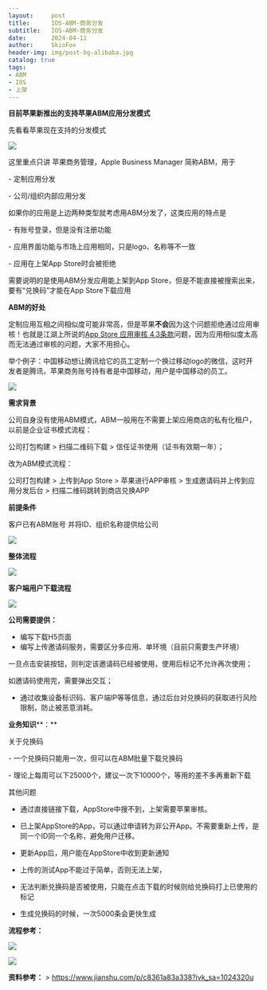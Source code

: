 ```yaml
---
layout:     post
title:      IOS-ABM-商务分发
subtitle:   IOS-ABM-商务分发
date:       2024-04-11
author:     SkioFox
header-img: img/post-bg-alibaba.jpg
catalog: true
tags:
- ABM
- IOS
- 上架
---
```


**目前苹果新推出的支持苹果ABM应用分发模式**

先看看苹果现在支持的分发模式

![](/img/2024-04-11/1.png)

这里重点只讲 苹果商务管理，Apple Business Manager 简称ABM，用于

\- 定制应用分发

\- 公司/组织内部应用分发

如果你的应用是上边两种类型就考虑用ABM分发了，这类应用的特点是

\- 有账号登录，但是没有注册功能

\- 应用界面功能与市场上应用相同，只是logo、名称等不一致

\- 应用在上架App Store时会被拒绝

需要说明的是使用ABM分发应用能上架到App Store，但是不能直接被搜索出来，要有“兑换码”才能在App Store下载应用

**ABM的好处**

定制应用互相之间相似度可能非常高，但是苹果**不会**因为这个问题拒绝通过应用审核！也就是江湖上所说的[App Store 应用审核 4.3条款](https://developer.apple.com/cn/app-store/review/guidelines/%23spam)问题，因为应用相似度太高而无法通过审核的问题，大家不用担心。

举个例子：中国移动想让腾讯给它的员工定制一个换过移动logo的微信，这时开发者是腾讯，苹果商务账号持有者是中国移动，用户是中国移动的员工。
  
![](/img/2024-04-11/2.png)

**需求背景**

公司自身没有使用ABM模式，ABM一般用在不需要上架应用商店的私有化租户，以前是企业证书模式流程：

公司打包构建 > 扫描二维码下载 > 信任证书使用（证书有效期一年）；

改为ABM模式流程：

公司打包构建 > 上传到App Store > 苹果进行APP审核 > 生成邀请码并上传到应用分发后台 > 扫描二维码跳转到商店兑换APP

**前提条件**

客户已有ABM账号 并将ID、组织名称提供给公司

![](/img/2024-04-11/3.png)

**整体流程**

![](/img/2024-04-11/4.png)

**客户端用户下载流程**

![](/img/2024-04-11/5.png)

**公司需要提供：**

* 编写下载H5页面
* 编写上传邀请码服务，需要区分多应用、单环境（目前只需要生产环境）

一旦点击安装按钮，则判定该邀请码已经被使用，使用后标记不允许再次使用；

如邀请码使用完，需要弹出交互；

* 通过收集设备标识码、客户端IP等等信息，通过后台对兑换码的获取进行风险限制，防止被恶意消耗。

**业务知识****：**

关于兑换码

\- 一个兑换码只能用一次，但可以在ABM批量下载兑换码

\- 理论上每周可以下25000个，建议一次下10000个，等用的差不多再重新下载

其他问题

* 通过直接链接下载，AppStore中搜不到，上架需要苹果审核。
* 已上架AppStore的App，可以通过申请转为非公开App。不需要重新上传，是同一个ID同一个名称，避免用户迁移。
* 更新App后，用户能在AppStore中收到更新通知

* 上传的测试App不能过于简单，否则无法上架，
* 无法判断兑换码是否被使用，只能在点击下载的时候则给兑换码打上已使用的标记
* 生成兑换码的时候，一次5000条会更快生成

**流程参考：**

![](/img/2024-04-11/6.png)

![](/img/2024-04-11/7.png)

**资料参考：**
\> <https://www.jianshu.com/p/c8361a83a338?ivk_sa=1024320u>
